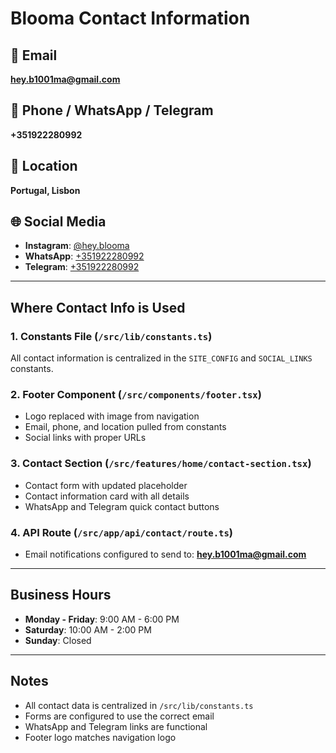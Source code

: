 # Blooma Contact Information

## 📧 Email
**hey.b1001ma@gmail.com**

## 📱 Phone / WhatsApp / Telegram
**+351922280992**

## 📍 Location
**Portugal, Lisbon**

## 🌐 Social Media
- **Instagram**: [@hey.blooma](https://instagram.com/hey.blooma)
- **WhatsApp**: [+351922280992](https://wa.me/351922280992)
- **Telegram**: [+351922280992](https://t.me/+351922280992)

---

## Where Contact Info is Used

### 1. **Constants File** (`/src/lib/constants.ts`)
All contact information is centralized in the `SITE_CONFIG` and `SOCIAL_LINKS` constants.

### 2. **Footer Component** (`/src/components/footer.tsx`)
- Logo replaced with image from navigation
- Email, phone, and location pulled from constants
- Social links with proper URLs

### 3. **Contact Section** (`/src/features/home/contact-section.tsx`)
- Contact form with updated placeholder
- Contact information card with all details
- WhatsApp and Telegram quick contact buttons

### 4. **API Route** (`/src/app/api/contact/route.ts`)
- Email notifications configured to send to: **hey.b1001ma@gmail.com**

---

## Business Hours
- **Monday - Friday**: 9:00 AM - 6:00 PM
- **Saturday**: 10:00 AM - 2:00 PM
- **Sunday**: Closed

---

## Notes
- All contact data is centralized in `/src/lib/constants.ts`
- Forms are configured to use the correct email
- WhatsApp and Telegram links are functional
- Footer logo matches navigation logo
